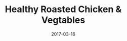 ---
layout: recipe
title:  "Healthy Roasted Chicken & Vegtables"
image: healthy-roasted-chicken-and-vegetables.jpg
imagecredit: https://www.bonappetit.com/recipe/sriracha-buttered-shrimp
date: 2017-03-16

authorName: Layla
authorURL: 
sourceName: Gimme Delicious Food
sourceURL: http://gimmedelicious.com/2016/12/17/meal-prep-healthy-roasted-chicken-and-veggies/
category: dinner
tags:
  - poultry
yield: 4
prepTime: 10
cookTime: 20

ingredients:
- 2 medium chicken breasts, boneless skinless cut into 1/2 inch pieces
- 1 cup broccoli florets, frozen or fresh
- 1 small red onion, chopped
- 1 cup grape or plum tomatoes
- 1 medium zucchini, chopped
- 2 cloves garlic minced
- 1 tablespoon italian seasoning
- 1 teaspoon salt
- 1/2 teaspoon black pepper (optional)
- 1/2 teaspoon red pepper flakes (optional)
- 1/2 teaspoon paprika
- 2 tablespoons olive oil

directions:
- Pre-heat oven to 450F. Line a baking sheet with aluminum foil and set aside.
- Place the chicken and veggies in the baking dish. Sprinkle all the spices and garlic evenly over the chicken and veggies. Drizzle with the olive oil.
- Bake for 15-20 minutes or until the veggies are charred and chicken is tender.
- Place 1/2 or 1 cup of cooked rice of choice into 4 individual meal prep containers. Divide chicken and veggies evenly on top of the rice. Cover and store in the fridge for up to 5 days or freezer up to 2 months.

---
